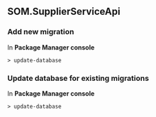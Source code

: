 ## SOM.SupplierServiceApi

### Add new migration 
In **Package Manager console**
```
> update-database
```


### Update database for existing migrations
In **Package Manager console**
```
> update-database
```
